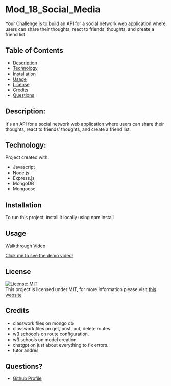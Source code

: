 # Mod_18_Social_Media
Your Challenge is to build an API for a social network web application where users can share their thoughts, react to friends’ thoughts, and create a friend list.

## Table of Contents

- [Description](#Description)
- [Technology](#Technology)
- [Installation](#Installation)
- [Usage](#Usage)
- [License](#License)
- [Credits](#Credits)
- [Questions](#Questions)

## Description:

It's an API for a social network web application where users can share their thoughts, react to friends’ thoughts, and create a friend list.

## Technology:

Project created with:

- Javascript
- Node.js
- Express.js
- MongoDB
- Mongoose

## Installation

To run this project, install it locally using npm install

## Usage

Walkthrough Video

[Click me to see the demo video!](https://www.awesomescreenshot.com/video/8271915?key=4160443a4094cf7c0af7d25991652853)


## License

[![License: MIT](https://img.shields.io/badge/License-MIT-yellow.svg)](https://opensource.org/licenses/MIT) <br>
This project is licensed under MIT, for more information please visit [this website](https://opensource.org/licenses/MIT)

## Credits

- classwork files on mongo db
- classwork files on get, post, put, delete routes.
- w3 schoools on route configuration.
- w3 schools on model creation
- chatgpt on just about everything to fix errors.
- tutor andres

## Questions?

- [Github Profile](https://github.com/sjastrow92)

